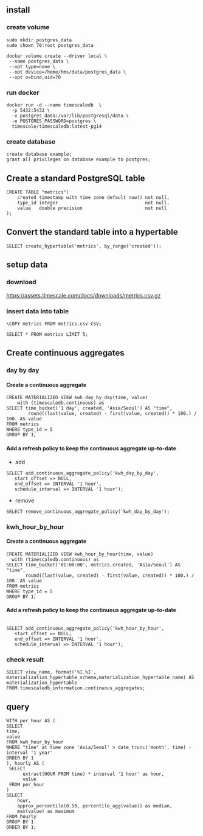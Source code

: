 ## install
### create volume

```
sudo mkdir postgres_data
sudo chown 70:root postgres_data
```


```
docker volume create --driver local \
 --name postgres_data \
 --opt type=none \
 --opt device=/home/hms/data/postgres_data \
 --opt o=bind,uid=70
```



### run docker
```
docker run -d --name timescaledb  \
  -p 5432:5432 \
  -v postgres_data:/var/lib/postgresql/data \
  -e POSTGRES_PASSWORD=postgres \
  timescale/timescaledb:latest-pg14

```

### create database
```
create database example;
grant all privileges on database example to postgres;

```

## Create a standard PostgreSQL table 
```
CREATE TABLE "metrics"(
    created timestamp with time zone default now() not null,
    type_id integer                                not null,
    value   double precision                       not null
);

```

## Convert the standard table into a hypertable 

```
SELECT create_hypertable('metrics', by_range('created'));
```

## setup data
### download
https://assets.timescale.com/docs/downloads/metrics.csv.gz

### insert data into table
```
\COPY metrics FROM metrics.csv CSV;
```

```
SELECT * FROM metrics LIMIT 5;
```

## Create continuous aggregates
### day by day
#### Create a continuous aggregate 
```
CREATE MATERIALIZED VIEW kwh_day_by_day(time, value)
    with (timescaledb.continuous) as
SELECT time_bucket('1 day', created, 'Asia/Seoul') AS "time",
        round((last(value, created) - first(value, created)) * 100.) / 100. AS value
FROM metrics
WHERE type_id = 5
GROUP BY 1;
```

#### Add a refresh policy to keep the continuous aggregate up-to-date
* add 

```
SELECT add_continuous_aggregate_policy('kwh_day_by_day',
   start_offset => NULL,
   end_offset => INTERVAL '1 hour',
   schedule_interval => INTERVAL '1 hour');
```

* remove
  
``
SELECT remove_continuous_aggregate_policy('kwh_day_by_day');
``

### kwh_hour_by_hour
#### Create a continuous aggregate 
```
CREATE MATERIALIZED VIEW kwh_hour_by_hour(time, value)
  with (timescaledb.continuous) as
SELECT time_bucket('01:00:00', metrics.created, 'Asia/Seoul') AS "time",
       round((last(value, created) - first(value, created)) * 100.) / 100. AS value
FROM metrics
WHERE type_id = 5
GROUP BY 1;
```
#### Add a refresh policy to keep the continuous aggregate up-to-date
```

SELECT add_continuous_aggregate_policy('kwh_hour_by_hour',
   start_offset => NULL,
   end_offset => INTERVAL '1 hour',
   schedule_interval => INTERVAL '1 hour');
```

### check result
```
SELECT view_name, format('%I.%I', materialization_hypertable_schema,materialization_hypertable_name) AS materialization_hypertable
FROM timescaledb_information.continuous_aggregates;

```

## query
```
WITH per_hour AS (
SELECT
time,
value
FROM kwh_hour_by_hour
WHERE "time" at time zone 'Asia/Seoul' > date_trunc('month', time) - interval '1 year'
ORDER BY 1
), hourly AS (
 SELECT
      extract(HOUR FROM time) * interval '1 hour' as hour,
      value
 FROM per_hour
)
SELECT
    hour,
    approx_percentile(0.50, percentile_agg(value)) as median,
    max(value) as maximum
FROM hourly
GROUP BY 1
ORDER BY 1;
```
